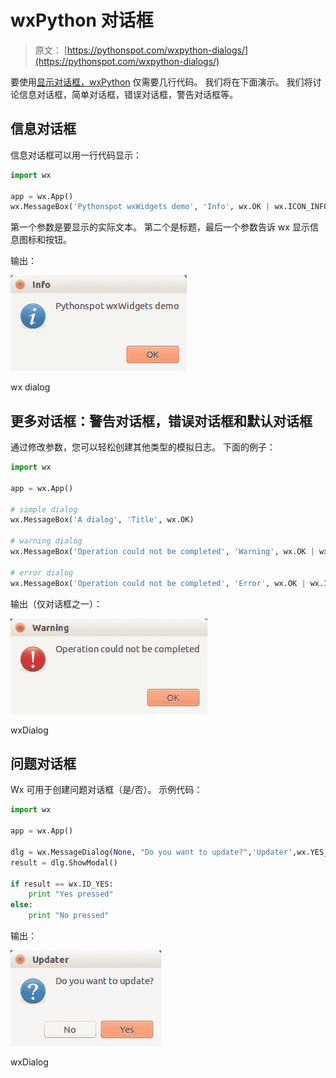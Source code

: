 # wxPython 对话框

> 原文： [https://pythonspot.com/wxpython-dialogs/](https://pythonspot.com/wxpython-dialogs/)

要使用[显示对话框，wxPython](https://pythonspot.com/wx/) 仅需要几行代码。 我们将在下面演示。 我们将讨论信息对话框，简单对话框，错误对话框，警告对话框等。

## 信息对话框

信息对话框可以用一行代码显示：

```py
import wx

app = wx.App()
wx.MessageBox('Pythonspot wxWidgets demo', 'Info', wx.OK | wx.ICON_INFORMATION)

```

第一个参数是要显示的实际文本。 第二个是标题，最后一个参数告诉 wx 显示信息图标和按钮。

输出：

![wx dialog](img/060aff2419f3f914c11c28c7e8aad94d.jpg)

wx dialog

## 更多对话框：警告对话框，错误对话框和默认对话框

通过修改参数，您可以轻松创建其他类型的模拟日志。 下面的例子：

```py
import wx

app = wx.App()

# simple dialog
wx.MessageBox('A dialog', 'Title', wx.OK)

# warning dialog
wx.MessageBox('Operation could not be completed', 'Warning', wx.OK | wx.ICON_WARNING)

# error dialog
wx.MessageBox('Operation could not be completed', 'Error', wx.OK | wx.ICON_ERROR)

```

输出（仅对话框之一）：

![wxDialog](img/ff4ca6bf3d6ff81f610c0b9de5338c3f.jpg)

wxDialog

## 问题对话框

Wx 可用于创建问题对话框（是/否）。 示例代码：

```py
import wx

app = wx.App()

dlg = wx.MessageDialog(None, "Do you want to update?",'Updater',wx.YES_NO | wx.ICON_QUESTION)
result = dlg.ShowModal()

if result == wx.ID_YES:
    print "Yes pressed"
else:
    print "No pressed"

```

输出：

![wxDialog](img/7874a6d1f9758b18ee1ef3d3e4f58334.jpg)

wxDialog